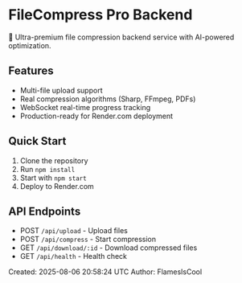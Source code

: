 # FileCompress Pro Backend

🚀 Ultra-premium file compression backend service with AI-powered optimization.

## Features
- Multi-file upload support
- Real compression algorithms (Sharp, FFmpeg, PDFs)
- WebSocket real-time progress tracking
- Production-ready for Render.com deployment

## Quick Start
1. Clone the repository
2. Run `npm install`
3. Start with `npm start`
4. Deploy to Render.com

## API Endpoints
- POST `/api/upload` - Upload files
- POST `/api/compress` - Start compression
- GET `/api/download/:id` - Download compressed files
- GET `/api/health` - Health check

Created: 2025-08-06 20:58:24 UTC
Author: FlamesIsCool
